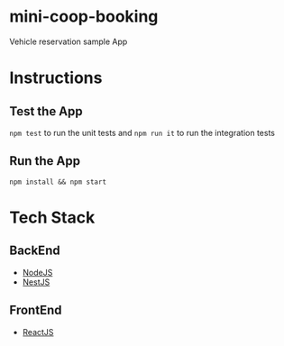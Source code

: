 # mini-coop-booking

Vehicle reservation sample App

# Instructions

## Test the App

```npm test``` to run the unit tests and ```npm run it``` to run the integration tests

## Run the App

```npm install && npm start```

# Tech Stack

## BackEnd

- [NodeJS](https://nodejs.org/)
- [NestJS](https://nestjs.com/)

## FrontEnd

- [ReactJS](https://reactjs.org/)
